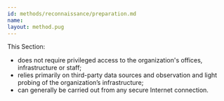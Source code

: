 ```yaml
---
id: methods/reconnaissance/preparation.md
name: 
layout: method.pug
---
```

This Section:

  * does not require privileged access to the organization's offices, infrastructure or staff;
  * relies primarily on third-party data sources and observation and light probing of the organization’s infrastructure;
  * can generally be carried out from any secure Internet connection.
  
